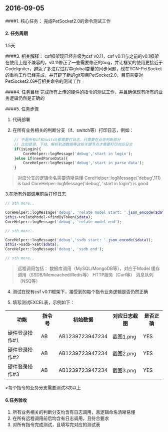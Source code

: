 2016-09-05
----------

####1. 核心任务：
完成PetSocket2.0的命令测试工作

#### 2. 任务周期
1.5天

####3.  相关解释：
csf框架现已经升级为csf v0.11，csf v0.11与之前的v0.1框架在使用上是不兼容的，v0.11修正了一些需要修正的bug，并让框架的使用更接近于CodeIgniter，避免了多进程过程中global变量的同步问题，现在YCN-PetSocket的重构工作已经完成，并开辟了新的git项目PetSocket2.0，目前需要对PetSocket2.0进行相关命令的测试工作

####4. 任务目标
完成所有上传的硬件的指令的测试工作，并且确保现有所有的业务逻辑仍然是正确的

####5. 任务步骤
1. 代码部署

2. 在所有业务相关的判断分支（if、switch等）打印日志，例如：


```php
	// 不是所有if和switch都需要打日志，只需要在业务判断部分
	// 比如登录、下线、解析轨迹数据等这些关键节点才需要打印对应日志
	if(isLogin){
		CoreHelper::logMessage('debug','start in login');
	}else if(needParseData){
		CoreHelper::logMessage('debug','start in parse data');
	}
```
>对应分支的逻辑命名需要清晰易懂
>CoreHelper::logMessage('debug',111)  is bad
>CoreHelper::logMessage('debug', 'start in login') is good

3.在所有外部调用前后打印日志
```php
// sth more..

CoreHelper::logMessage('debug', 'relate model start: '.json_encode($data));
$this->relateModel->findByToken($data);
CoreHelper::logMessage('debug', 'relate model end');

// sth more..

CoreHelper::logMessage('debug','ssdb start: '.json_encode($data));
$this->ssdb->set($data);
CoreHelper::logMessage('debug', 'ssdb end');

// sth more..
```
>远程调用包括：
> 数据库调用（MySQL/MongoDB等），对应于Model
> 缓存调用（SSDB/Memcached/Redis等）
>HTTP服务（Curl等）
>消息队列（NSQ等）

4. 测试在现有csf v0.11框架下，接受到的每个指令业务逻辑是否仍然正确

5. 填写测试EXCEL表，示例如下：
<table>
	<tr>
		<th>功能</th>
		<th>指令号</th>
		<th>初始数据</th>
		<th>对应日志截图</th>
		<th>是否正确</th>
  </tr>
  <tr>
		<td>硬件登录操作#1</td>
		<td>AB</td>
		<td>AB1239723947234</td>
		<td>
			截图1.png<br/>
		</td>
		<td>YES</td>
</tr>
<tr>
		<td>硬件登录操作#2</td>
		<td>AB</td>
		<td>AB1239723947234</td>
		<td>
			截图2.png<br/>
		</td>
		<td>YES</td>
</tr>
<tr>
		<td>硬件登录操作#3</td>
		<td>AB</td>
		<td>AB1239723947234</td>
		<td>
			截图3.png<br/>
		</td>
		<td>YES</td>
</tr>
</table>
>每个指令的业务分支需要测试3次以上

#### 6.任务验收
1. 所有业务相关的判断分支均含有日志调用，且逻辑命名清晰易懂
2. 在所有远程调用前后均含有日志调用，且符合要求
3. 对所有指令完成测试，且填写完对应的测试表



